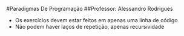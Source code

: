 #Paradigmas De Programação
##Professor: Alessandro Rodrigues

- Os exercícios devem estar feitos em apenas uma linha de código
- Não podem haver laços de repetição, apenas recursividade